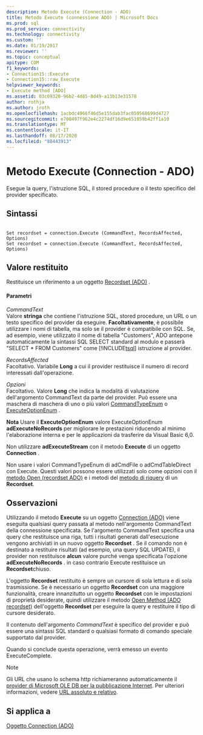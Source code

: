 ```yaml
---
description: Metodo Execute (Connection - ADO)
title: Metodo Execute (connessione ADO) | Microsoft Docs
ms.prod: sql
ms.prod_service: connectivity
ms.technology: connectivity
ms.custom: ''
ms.date: 01/19/2017
ms.reviewer: ''
ms.topic: conceptual
apitype: COM
f1_keywords:
- Connection15::Execute
- Connection15::raw_Execute
helpviewer_keywords:
- Execute method [ADO]
ms.assetid: 03c69320-96b2-4d85-8d49-a13b13e31578
author: rothja
ms.author: jroth
ms.openlocfilehash: 1acbdc4966f46d5e155dab3fac059568699d4727
ms.sourcegitcommit: e700497f962e4c2274df16d9e651059b42ff1a10
ms.translationtype: MT
ms.contentlocale: it-IT
ms.lasthandoff: 08/17/2020
ms.locfileid: "88443913"
---
```

# <a name="execute-method-ado-connection"></a>Metodo Execute (Connection - ADO)
Esegue la query, l'istruzione SQL, il stored procedure o il testo specifico del provider specificato.  
  
## <a name="syntax"></a>Sintassi  
  
```  
  
Set recordset = connection.Execute (CommandText, RecordsAffected, Options)  
Set recordset = connection.Execute (CommandText, RecordsAffected, Options)  
```  
  
## <a name="return-value"></a>Valore restituito  
 Restituisce un riferimento a un oggetto [Recordset (ADO)](../../../ado/reference/ado-api/recordset-object-ado.md) .  
  
#### <a name="parameters"></a>Parametri  
 *CommandText*  
 Valore **stringa** che contiene l'istruzione SQL, stored procedure, un URL o un testo specifico del provider da eseguire. **Facoltativamente**, è possibile utilizzare i nomi di tabella, ma solo se il provider è compatibile con SQL. Se, ad esempio, viene utilizzato il nome di tabella "Customers", ADO antepone automaticamente la sintassi SQL SELECT standard al modulo e passerà "SELECT * FROM Customers" come [!INCLUDE[tsql](../../../includes/tsql-md.md)] istruzione al provider.  
  
 *RecordsAffected*  
 Facoltativo. Variabile **Long** a cui il provider restituisce il numero di record interessati dall'operazione.  
  
 *Opzioni*  
 Facoltativo. Valore **Long** che indica la modalità di valutazione dell'argomento CommandText da parte del provider. Può essere una maschera di maschera di uno o più valori [CommandTypeEnum](../../../ado/reference/ado-api/commandtypeenum.md) o [ExecuteOptionEnum](../../../ado/reference/ado-api/executeoptionenum.md) .  
  
 **Nota** Usare il **ExecuteOptionEnum** valore ExecuteOptionEnum **adExecuteNoRecords** per migliorare le prestazioni riducendo al minimo l'elaborazione interna e per le applicazioni da trasferire da Visual Basic 6,0.  
  
 Non utilizzare **adExecuteStream** con il metodo **Execute** di un oggetto **Connection** .  
  
 Non usare i valori CommandTypeEnum di adCmdFile o adCmdTableDirect con Execute. Questi valori possono essere utilizzati solo come opzioni con il [metodo Open (recordset ADO)](../../../ado/reference/ado-api/open-method-ado-recordset.md) e i metodi del [metodo di riquery](../../../ado/reference/ado-api/requery-method.md) di un **Recordset**.  
  
## <a name="remarks"></a>Osservazioni  
 Utilizzando il metodo **Execute** su un oggetto [Connection (ADO)](../../../ado/reference/ado-api/connection-object-ado.md) viene eseguita qualsiasi query passata al metodo nell'argomento CommandText della connessione specificata. Se l'argomento CommandText specifica una query che restituisce una riga, tutti i risultati generati dall'esecuzione vengono archiviati in un nuovo oggetto **Recordset** . Se il comando non è destinato a restituire risultati (ad esempio, una query SQL UPDATE), il provider non restituisce **alcun** valore purché venga specificata l'opzione **adExecuteNoRecords** . in caso contrario Execute restituisce un **Recordset**chiuso.  
  
 L'oggetto **Recordset** restituito è sempre un cursore di sola lettura e di sola trasmissione. Se è necessario un oggetto **Recordset** con una maggiore funzionalità, creare innanzitutto un oggetto **Recordset** con le impostazioni di proprietà desiderate, quindi utilizzare il metodo [Open Method (ADO recordset)](../../../ado/reference/ado-api/open-method-ado-recordset.md) dell'oggetto **Recordset** per eseguire la query e restituire il tipo di cursore desiderato.  
  
 Il contenuto dell'argomento *CommandText* è specifico del provider e può essere una sintassi SQL standard o qualsiasi formato di comando speciale supportato dal provider.  
  
 Quando si conclude questa operazione, verrà emesso un evento ExecuteComplete.  
  
> [!NOTE]
>  Gli URL che usano lo schema http richiameranno automaticamente il [provider di Microsoft OLE DB per la pubblicazione Internet](../../../ado/guide/appendixes/microsoft-ole-db-provider-for-internet-publishing.md). Per ulteriori informazioni, vedere [URL assoluto e relativo](../../../ado/guide/data/absolute-and-relative-urls.md).  
  
## <a name="applies-to"></a>Si applica a  
 [Oggetto Connection (ADO)](../../../ado/reference/ado-api/connection-object-ado.md)
